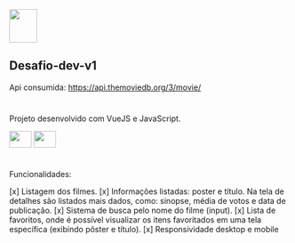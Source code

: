 <img height="60" width="50" src="https://www.themoviedb.org/assets/2/v4/logos/v2/blue_square_1-5bdc75aaebeb75dc7ae79426ddd9be3b2be1e342510f8202baf6bffa71d7f5c4.svg" />

## Desafio-dev-v1
Api consumida: https://api.themoviedb.org/3/movie/
 #
Projeto desenvolvido com VueJS e JavaScript. 
<div style="display: inline-block">
  <img align="center" height="30" width="40" src="https://cdn.jsdelivr.net/gh/devicons/devicon/icons/javascript/javascript-original.svg" />
  <img align="center" height="30" width="40" src="https://cdn.jsdelivr.net/gh/devicons/devicon/icons/vuejs/vuejs-original-wordmark.svg" />
</div>

#

Funcionalidades:

 [x] Listagem dos filmes.
 [x] Informações listadas: poster e  título. Na tela de detalhes são listados mais dados, como:  sinopse, média de votos e data de publicação.
 [x] Sistema de busca pelo nome do filme (input).
 [x] Lista de favoritos, onde é possível visualizar os itens favoritados em uma tela específica (exibindo pôster e título).
 [x] Responsividade desktop e mobile
